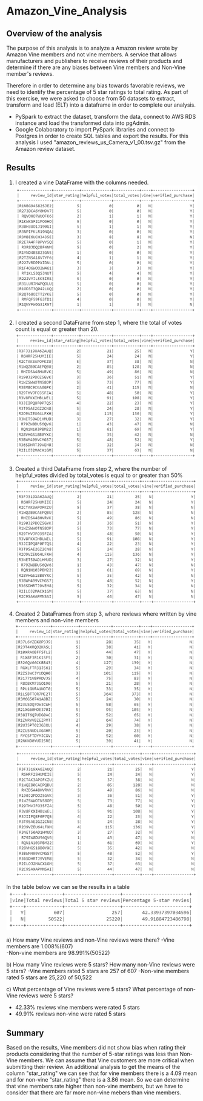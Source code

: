 # Amazon_Vine_Analysis


## Overview of the analysis
The purpose of this analysis is to analyze a Amazon review wrote by Amazon Vine members and not vine members. A service that allows manufacturers and publishers to receive reviews of their products and determine if there are any biases between Vine members and Non-Vine member's reviews.

Therefore in order to determine any bias towards favorable reviews, we need to identify the percentage of 5 star ratings to total rating. As part of this exercise, we were asked to choose from 50 datasets to extract, transform and load (ELT) into a dataframe in order to complete our analysis.  
- PySpark to extract the dataset, transform the data, connect to AWS RDS instance and load the transformed data into pgAdmin.
- Google Colaboratory to import PySpark libraries and connect to Postgres in order to create SQL tables and export the results.
For this analysis I used "amazon_reviews_us_Camera_v1_00.tsv.gz" from the Amazon review dataset. 


## Results 
1. I created a vine DataFrame with the columns needed. 
![vine_df](Resources/vine_df.png)  

2. I created a second DataFrame from step 1, where the total of votes count is equal or greater than 20.
![20_df](Resources/20_df.png) 

3. Created a third DataFrame from step 2, where the number of helpful_votes divided by total_votes is equal to or greater than 50%
![50_df](Resources/50_df.png)

4. Created 2 DataFrames from step 3, where reviews where written by vine members and non-vine members
![yes_vine](Resources/yes_vine.png)
![no_vine](Resources/no_vine.png)

In the table below we can se the results in a table 
![table_r](Resources/table_r.png)

a) How many Vine reviews and non-Vine reviews were there?
 -Vine members are 1.008%(607)  
 -Non-vine members are 98.991%(50522)

b) How many Vine reviews were 5 stars? How many non-Vine reviews were 5 stars?
 -Vine members rated 5 stars are 257 of 607 
 -Non-vine members rated 5 stars are 25,220 of 50,522

c) What percentage of Vine reviews were 5 stars? What percentage of non-Vine reviews were 5 stars?
- 42.33% reviews vine members were rated 5 stars
- 49.91% reviews non-vine were rated 5 stars

## Summary
Based on the results, Vine members did not show bias when rating their products considering that the number of 5-star ratings was less than Non-Vine members. We can assume that Vine customers are more critical when submitting their review. An additional analysis to get the means of the column "star_rating" we can see that for vine members there is a 4.09 mean and for non-vine "star_rating" there is a 3.86 mean. So we can determine that vine members rate higher than non-vine members, but we have to consider that there are far more non-vine mebers than vine members.


